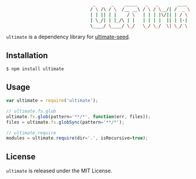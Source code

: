 ```sh
                                 _      _    _____   _   _       ____   _____   _____
                                / \ /\ / \  /__ __\ / \ / \__/| /  _ \ /__ __\ /  __/
                                | | || | |    / \   | | | |\/|| | / \ |  / \   |  \
                                | \_/| | |_/\ | |   | | | |  || | |-| |  | |   |  /_
                                \____/ \____/ \_/   \_/ \_/  \| \_/ \ |  \_/   \____\

```

`ultimate` is a dependency library for [ultimate-seed](https://github.com/pilwon/ultimate-seed).

## Installation

    $ npm install ultimate

## Usage

```js
var ultimate = require('ultimate');

// ultimate.fs.glob
ultimate.fs.glob(pattern='**/*', function(err, files));
files = ultimate.fs.globSync(pattern='**/*');

// ultimate.require
modules = ultimate.require(dir='.', isRecursive=true);
```

## License

  `ultimate` is released under the MIT License.
